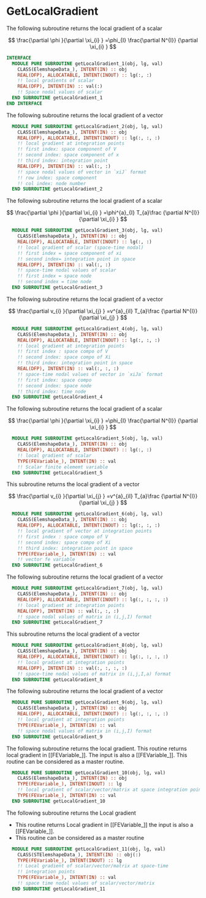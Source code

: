 # GetLocalGradient

The following subroutine returns the local gradient of a scalar

$$
\frac{\partial \phi }{\partial \xi_{i} } =\phi_{I} \frac{\partial N^{I}}
{\partial \xi_{i} }
$$

```fortran
INTERFACE
  MODULE PURE SUBROUTINE getLocalGradient_1(obj, lg, val)
    CLASS(ElemshapeData_), INTENT(IN) :: obj
    REAL(DFP), ALLOCATABLE, INTENT(INOUT) :: lg(:, :)
    !! local gradients of scalar
    REAL(DFP), INTENT(IN) :: val(:)
    !! Space nodal values of scalar
  END SUBROUTINE getLocalGradient_1
END INTERFACE
```

The following subroutine returns the local gradient of a vector

```fortran
  MODULE PURE SUBROUTINE getLocalGradient_2(obj, lg, val)
    CLASS(ElemshapeData_), INTENT(IN) :: obj
    REAL(DFP), ALLOCATABLE, INTENT(INOUT) :: lg(:, :, :)
    !! local gradient at integration points
    !! first index: space component of V
    !! second index: space component of x
    !! third index: integration point
    REAL(DFP), INTENT(IN) :: val(:, :)
    !! space nodal values of vector in `xiJ` format
    !! row index: space component
    !! col index: node number
  END SUBROUTINE getLocalGradient_2
```

The following subroutine returns the local gradient of a scalar

$$
\frac{\partial \phi }{\partial \xi_{i} } =\phi^{a}_{I} T_{a}\frac
{\partial N^{I}}{\partial \xi_{i} }
$$

```fortran
  MODULE PURE SUBROUTINE getLocalGradient_3(obj, lg, val)
    CLASS(ElemshapeData_), INTENT(IN) :: obj
    REAL(DFP), ALLOCATABLE, INTENT(INOUT) :: lg(:, :)
    !! local gradient of scalar (space-time nodal)
    !! first index = space component of xi
    !! second index= integration point in space
    REAL(DFP), INTENT(IN) :: val(:, :)
    !! space-time nodal values of scalar
    !! first index = space node
    !! second index = time node
  END SUBROUTINE getLocalGradient_3
```

The following subroutine returns the local gradient of a vector

$$
\frac{\partial v_{i} }{\partial \xi_{j} } =v^{a}_{iI} T_{a}\frac
{\partial N^{I}}{\partial \xi_{j} }
$$

```fortran
  MODULE PURE SUBROUTINE getLocalGradient_4(obj, lg, val)
    CLASS(ElemshapeData_), INTENT(IN) :: obj
    REAL(DFP), ALLOCATABLE, INTENT(INOUT) :: lg(:, :, :)
    !! local gradient at integration points
    !! first index : space compo of V
    !! second index: space compo of Xi
    !! third index: integration point in space
    REAL(DFP), INTENT(IN) :: val(:, :, :)
    !! space-time nodal values of vector in `xiJa` format
    !! first index: space compo
    !! second index: space node
    !! third index: time node
  END SUBROUTINE getLocalGradient_4
```

The following subroutine returns the local gradient of a scalar

$$
\frac{\partial \phi }{\partial \xi_{i} } =\phi_{I} \frac{\partial N^{I}}
{\partial \xi_{i} }
$$

```fortran
  MODULE PURE SUBROUTINE getLocalGradient_5(obj, lg, val)
    CLASS(ElemshapeData_), INTENT(IN) :: obj
    REAL(DFP), ALLOCATABLE, INTENT(INOUT) :: lg(:, :)
    !! local gradient of scalar
    TYPE(FEVariable_), INTENT(IN) :: val
    !! Scalar finite elememt variable
  END SUBROUTINE getLocalGradient_5
```

This subroutine returns the local gradient of a vector

$$
\frac{\partial v_{i} }{\partial \xi_{j} } =v^{a}_{iI} T_{a}\frac
{\partial N^{I}}{\partial \xi_{j} }
$$

```fortran
  MODULE PURE SUBROUTINE getLocalGradient_6(obj, lg, val)
    CLASS(ElemshapeData_), INTENT(IN) :: obj
    REAL(DFP), ALLOCATABLE, INTENT(INOUT) :: lg(:, :, :)
    !! local gradient of vector at integration points
    !! first index : space compo of V
    !! second index: space compo of Xi
    !! third index: integration point in space
    TYPE(FEVariable_), INTENT(IN) :: val
    !! vector fe variable
  END SUBROUTINE getLocalGradient_6
```

The following subroutine returns the local gradient of a vector

```fortran
  MODULE PURE SUBROUTINE getLocalGradient_7(obj, lg, val)
    CLASS(ElemshapeData_), INTENT(IN) :: obj
    REAL(DFP), ALLOCATABLE, INTENT(INOUT) :: lg(:, :, :, :)
    !! local gradient at integration points
    REAL(DFP), INTENT(IN) :: val(:, :, :)
    !! space nodal values of matrix in (i,j,I) format
  END SUBROUTINE getLocalGradient_7
```

This subroutine returns the local gradient of a vector

```fortran
  MODULE PURE SUBROUTINE getLocalGradient_8(obj, lg, val)
    CLASS(ElemshapeData_), INTENT(IN) :: obj
    REAL(DFP), ALLOCATABLE, INTENT(INOUT) :: lg(:, :, :, :)
    !! local gradient at integration points
    REAL(DFP), INTENT(IN) :: val(:, :, :, :)
    !! space-time nodal values of matrix in (i,j,I,a) format
  END SUBROUTINE getLocalGradient_8
```

The following subroutine returns the local gradient of a vector

```fortran
  MODULE PURE SUBROUTINE getLocalGradient_9(obj, lg, val)
    CLASS(ElemshapeData_), INTENT(IN) :: obj
    REAL(DFP), ALLOCATABLE, INTENT(INOUT) :: lg(:, :, :, :)
    !! local gradient at integration points
    TYPE(FEVariable_), INTENT(IN) :: val
    !! space nodal values of matrix in (i,j,I) format
  END SUBROUTINE getLocalGradient_9
```

The following subroutine returns the local gradient. This routine returns local gradient in [[FEVariable_]]. The input is also a [[FEVariable_]]. This routine can be considered as a master routine.

```fortran
  MODULE PURE SUBROUTINE getLocalGradient_10(obj, lg, val)
    CLASS(ElemshapeData_), INTENT(IN) :: obj
    TYPE(FEVariable_), INTENT(INOUT) :: lg
    !! local gradient of scalar/vector/matrix at space integration points
    TYPE(FEVariable_), INTENT(IN) :: val
  END SUBROUTINE getLocalGradient_10
```

The following subroutine returns the Local gradient

- This routine returns Local gradient in [[FEVariable_]] the input is also a [[FEVariable_]].
- This routine can be considered as a master routine

```fortran
  MODULE PURE SUBROUTINE getLocalGradient_11(obj, lg, val)
    CLASS(STElemshapeData_), INTENT(IN) :: obj(:)
    TYPE(FEVariable_), INTENT(INOUT) :: lg
    !! Local gradient of scalar/vector/matrix at space-time
    !! integration points
    TYPE(FEVariable_), INTENT(IN) :: val
    !! space time nodal values of scalar/vector/matrix
  END SUBROUTINE getLocalGradient_11
```

